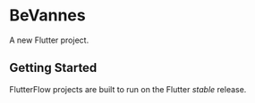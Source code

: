 # BeVannes

A new Flutter project.

## Getting Started

FlutterFlow projects are built to run on the Flutter _stable_ release.
